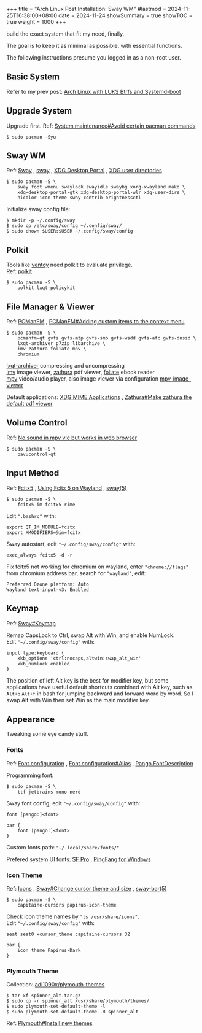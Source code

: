 +++
title       = "Arch Linux Post Installation: Sway WM"
#lastmod     = 2024-11-25T16:38:00+08:00
date        = 2024-11-24
showSummary = true
showTOC     = true
weight      = 1000
+++

build the exact system that fit my need, finally.

<!--more-->

The goal is to keep it as minimal as possible, with essential functions.

The following instructions presume you logged in as a non-root user.

## Basic System

Refer to my prev post:
[Arch Linux with LUKS Btrfs and Systemd-boot](/posts/archlinux-with-btrfs-luks-systemd-boot/)

## Upgrade System

Upgrade first.
Ref: [System maintenance#Avoid certain pacman commands](https://wiki.archlinux.org/title/System_maintenance#Avoid_certain_pacman_commands)

```
$ sudo pacman -Syu
```

## Sway WM

Ref: [Sway](https://wiki.archlinux.org/title/Sway)
, [sway](https://archlinux.org/packages/?name=sway)
, [XDG Desktop Portal](https://wiki.archlinux.org/title/XDG_Desktop_Portal)
, [XDG user directories](https://wiki.archlinux.org/title/XDG_user_directories)

```
$ sudo pacman -S \
    sway foot wmenu swaylock swayidle swaybg xorg-xwayland mako \
    xdg-desktop-portal-gtk xdg-desktop-portal-wlr xdg-user-dirs \
    hicolor-icon-theme sway-contrib brightnessctl
```

Initialize sway config file:

```
$ mkdir -p ~/.config/sway
$ sudo cp /etc/sway/config ~/.config/sway/
$ sudo chown $USER:$USER ~/.config/sway/config
```


## Polkit

Tools like [ventoy](https://www.ventoy.net/) need polkit to evaluate privilege.\
Ref: [polkit](https://wiki.archlinux.org/title/Polkit)

```
$ sudo pacman -S \
    polkit lxqt-policykit
```

## File Manager & Viewer

Ref: [PCManFM](https://wiki.archlinux.org/title/PCManFM)
, [PCManFM#Adding custom items to the context menu](https://wiki.archlinux.org/title/PCManFM#Adding_custom_items_to_the_context_menu)

```
$ sudo pacman -S \
    pcmanfm-qt gvfs gvfs-mtp gvfs-smb gvfs-wsdd gvfs-afc gvfs-dnssd \
    lxqt-archiver p7zip libarchive \
    imv zathura foliate mpv \
    chromium
```

[lxqt-archiver](https://archlinux.org/packages/?name=lxqt-archiver)
compressing and uncompressing\
[imv](https://man.archlinux.org/man/imv.1.en) image viewer,
[zathura](https://wiki.archlinux.org/title/Zathura) pdf viewer,
[foliate](https://johnfactotum.github.io/foliate/) ebook reader\
[mpv](https://wiki.archlinux.org/title/Mpv) video/audio player,
also image viewer via configuration
[mpv-image-viewer](https://github.com/occivink/mpv-image-viewer)

Default applications: [XDG MIME Applications](https://wiki.archlinux.org/title/XDG_MIME_Applications)
, [Zathura#Make zathura the default pdf viewer](https://wiki.archlinux.org/title/Zathura#Make_zathura_the_default_pdf_viewer)

## Volume Control

Ref: [No sound in mpv vlc but works in web browser](https://wiki.archlinux.org/title/PipeWire#No_sound_in_mpv,_vlc,_totem,_but_sound_works_in_web_browser_and_GNOME_speaker_test)

```
$ sudo pacman -S \
    pavucontrol-qt
```

## Input Method

Ref: [Fcitx5](https://wiki.archlinux.org/title/Fcitx5)
, [Using Fcitx 5 on Wayland](https://fcitx-im.org/wiki/Using_Fcitx_5_on_Wayland)
, [sway(5)](https://man.archlinux.org/man/sway.5.en)

```
$ sudo pacman -S \
    fcitx5-im fcitx5-rime
```

Edit `".bashrc"` with:

```
export QT_IM_MODULE=fcitx
export XMODIFIERS=@im=fcitx
```

Sway autostart, edit `"~/.config/sway/config"` with:

```
exec_always fcitx5 -d -r
```

Fix fcitx5 not working for chromium on wayland,
enter `"chrome://flags"` from chromium address bar, search for `"wayland"`, edit:

```
Preferred Ozone platform: Auto
Wayland text-input-v3: Enabled
```

## Keymap

Ref: [Sway#Keymap](https://wiki.archlinux.org/title/Sway#Keymap)

Remap CapsLock to Ctrl, swap Alt with Win, and enable NumLock.\
Edit `"~/.config/sway/config"` with:

```
input type:keyboard {
    xkb_options 'ctrl:nocaps,altwin:swap_alt_win'
    xkb_numlock enabled
}
```

The position of left Alt key is the best for modifier key,
but some applications have useful default shortcuts combined with Alt key,
such as `Alt+b` `Alt+f` in bash for jumping backward and forward word by word.
So I swap Alt with Win then set Win as the main modifier key.

## Appearance

Tweaking some eye candy stuff.

### Fonts

Ref: [Font configuration](https://wiki.archlinux.org/title/Font_configuration)
, [Font configuration#Alias](https://wiki.archlinux.org/title/Font_configuration#Alias)
, [Pango.FontDescription](https://docs.gtk.org/Pango/type_func.FontDescription.from_string.html#description)

Programming font:

```
$ sudo pacman -S \
    ttf-jetbrains-mono-nerd
```

Sway font config, edit `"~/.config/sway/config"` with:

```
font [pango:]<font>

bar {
    font [pango:]<font>
}
```

Custom fonts path: `"~/.local/share/fonts/"`

Prefered system UI fonts:
[SF Pro](https://developer.apple.com/fonts/)
, [PingFang for Windows](https://github.com/ACT-02/PingFang-for-Windows)

### Icon Theme

Ref: [Icons](https://wiki.archlinux.org/title/Icons)
, [Sway#Change cursor theme and size](https://wiki.archlinux.org/title/Sway#Change_cursor_theme_and_size)
, [sway-bar(5)](https://man.archlinux.org/man/sway-bar.5.en)

```
$ sudo pacman -S \
    capitaine-cursors papirus-icon-theme
```

Check icon theme names by `"ls /usr/share/icons"`.\
Edit `"~/.config/sway/config"` with:

```
seat seat0 xcursor_theme capitaine-cursors 32

bar {
    icon_theme Papirus-Dark
}
```

### Plymouth Theme

Collection: [adi1090x/plymouth-themes](https://github.com/adi1090x/plymouth-themes)

```
$ tar xf spinner_alt.tar.gz
$ sudo cp -r spinner_alt /usr/share/plymouth/themes/
$ sudo plymouth-set-default-theme -l
$ sudo plymouth-set-default-theme -R spinner_alt
```

Ref: [Plymouth#Install new themes](https://wiki.archlinux.org/title/Plymouth#Install_new_themes)

